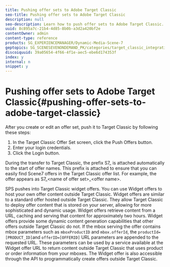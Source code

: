 ```yaml
---
title: Pushing offer sets to Adobe Target Classic
seo-title: Pushing offer sets to Adobe Target Classic
description: null
seo-description: Learn how to push offer sets to Adobe Target Classic.
uuid: 8c895a7c-21b4-4d85-8b0b-a3d2a420bf2e
contentOwner: admin
content-type: reference
products: SG_EXPERIENCEMANAGER/Dynamic-Media-Scene-7
geptopics: SG_SCENESEVENONDEMAND_PK/categories/target_classic_integration
discoiquuid: 39a05654-4f66-4f1e-aec5-ebe6d174353f
index: y
internal: n
snippet: y
---
```


# Pushing offer sets to Adobe Target Classic{#pushing-offer-sets-to-adobe-target-classic}

After you create or edit an offer set, push it to Target Classic by following these steps:

1. In the Target Classic Offer Set screen, click the Push Offers button. 
1. Enter your login credentials.
1. Click the Login button.

During the transfer to Target Classic, the prefix S7_ is attached automatically to the start of offer names. This prefix is attached to ensure that you can easily find Scene7 offers in the Target Classic offer list. For example, the offer appears as S7_&lt;name of offer set&gt;_&lt;offer name&gt;.

SPS pushes into Target Classic widget offers. You can use Widget offers to host your own offer content outside Target Classic. Widget offers are similar to a standard offer hosted outside Target Classic. They allow Target Classic to deploy offer content that is stored on your server, allowing for more sophisticated and dynamic usage. Widget offers retrieve content from a URL, caching and serving that content for approximately two hours. Widget offers provide some dynamic content generation capabilities that other offers outside Target Classic do not. If the mbox serving the offer contains mbox parameters such as `mboxProductID` and `mbox.offerId`, the `productId=[PRODUCT_ID]`and `offerID=[OFFERID]` URL parameters are appended to the requested URL. These parameters can be used by a service available at the Widget offer URL to return content outside Target Classic that uses product or order information from your mboxes. The Widget offer is also accessible through the API to programmatically create offers outside Target Classic.
